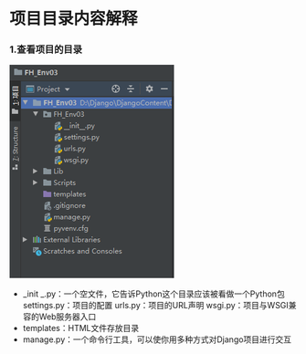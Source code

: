 # 项目目录内容解释



### 1.查看项目的目录

![](4.项目目录内容解释.assets\9.png)

- _init _.py：一个空文件，它告诉Python这个目录应该被看做一个Python包
  settings.py：项目的配置
  urls.py：项目的URL声明
  wsgi.py：项目与WSGI兼容的Web服务器入口
- templates：HTML文件存放目录
- manage.py：一个命令行工具，可以使你用多种方式对Django项目进行交互